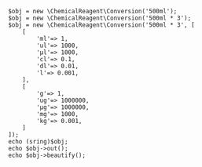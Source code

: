 
        $obj = new \ChemicalReagent\Conversion('500ml');
        $obj = new \ChemicalReagent\Conversion('500ml * 3');
        $obj = new \ChemicalReagent\Conversion('500ml * 3', [
            [
                'ml'=> 1,
                'ul'=> 1000,
                'μl'=> 1000,
                'cl'=> 0.1,
                'dl'=> 0.01,
                'l'=> 0.001,
            ],
            [
                'g'=> 1,
                'ug'=> 1000000,
                'μg'=> 1000000,
                'mg'=> 1000,
                'kg'=> 0.001,
            ]
        ]);
        echo (sring)$obj;
        echo $obj->out();
        echo $obj->beautify();
